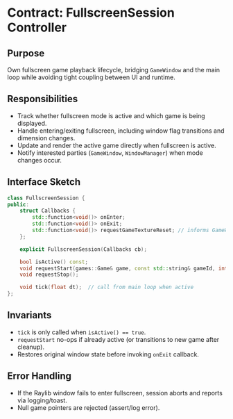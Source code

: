 # Contract: FullscreenSession Controller

## Purpose
Own fullscreen game playback lifecycle, bridging `GameWindow` and the main loop while avoiding tight coupling between UI and runtime.

## Responsibilities
- Track whether fullscreen mode is active and which game is being displayed.
- Handle entering/exiting fullscreen, including window flag transitions and dimension changes.
- Update and render the active game directly when fullscreen is active.
- Notify interested parties (`GameWindow`, `WindowManager`) when mode changes occur.

## Interface Sketch
```cpp
class FullscreenSession {
public:
    struct Callbacks {
        std::function<void()> onEnter;
        std::function<void()> onExit;
        std::function<void()> requestGameTextureReset; // informs GameWindow to rebuild render target
    };

    explicit FullscreenSession(Callbacks cb);

    bool isActive() const;
    void requestStart(games::Game& game, const std::string& gameId, int width, int height);
    void requestStop();

    void tick(float dt);  // call from main loop when active
};
```

## Invariants
- `tick` is only called when `isActive() == true`.
- `requestStart` no-ops if already active (or transitions to new game after cleanup).
- Restores original window state before invoking `onExit` callback.

## Error Handling
- If the Raylib window fails to enter fullscreen, session aborts and reports via logging/toast.
- Null game pointers are rejected (assert/log error).
